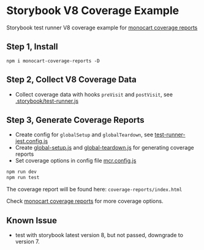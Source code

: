 # Storybook V8 Coverage Example
Storybook test runner V8 coverage example for [monocart coverage reports](https://github.com/cenfun/monocart-coverage-reports)

## Step 1, Install
```
npm i monocart-coverage-reports -D
```

## Step 2, Collect V8 Coverage Data
- Collect coverage data with hooks `preVisit` and `postVisit`, see [.storybook/test-runner.js](.storybook/test-runner.js)

## Step 3, Generate Coverage Reports
- Create config for `globalSetup` and `globalTeardown`, see [test-runner-jest.config.js](test-runner-jest.config.js)
- Create [global-setup.js](global-setup.js) and [global-teardown.js](global-teardown.js) for generating coverage reports
- Set coverage options in config file [mcr.config.js](mcr.config.js)

```sh
npm run dev
npm run test
```
The coverage report will be found here: `coverage-reports/index.html`

Check [monocart coverage reports](https://github.com/cenfun/monocart-coverage-reports) for more coverage options.


## Known Issue
- test with storybook latest version 8, but not passed, downgrade to version 7.